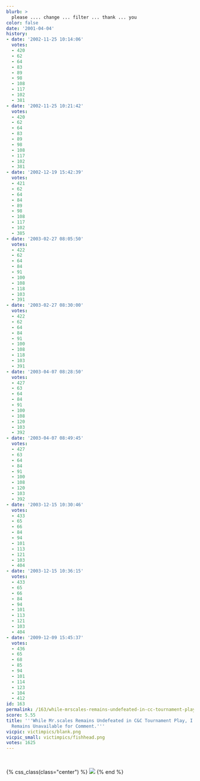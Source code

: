 ```yaml
---
blurb: >
  please .... change ... filter ... thank ... you
color: false
date: '2001-04-04'
history:
- date: '2002-11-25 10:14:06'
  votes:
  - 420
  - 62
  - 64
  - 83
  - 89
  - 98
  - 108
  - 117
  - 102
  - 381
- date: '2002-11-25 10:21:42'
  votes:
  - 420
  - 62
  - 64
  - 83
  - 89
  - 98
  - 108
  - 117
  - 102
  - 381
- date: '2002-12-19 15:42:39'
  votes:
  - 421
  - 62
  - 64
  - 84
  - 89
  - 98
  - 108
  - 117
  - 102
  - 385
- date: '2003-02-27 08:05:50'
  votes:
  - 422
  - 62
  - 64
  - 84
  - 91
  - 100
  - 108
  - 118
  - 103
  - 391
- date: '2003-02-27 08:30:00'
  votes:
  - 422
  - 62
  - 64
  - 84
  - 91
  - 100
  - 108
  - 118
  - 103
  - 391
- date: '2003-04-07 08:28:50'
  votes:
  - 427
  - 63
  - 64
  - 84
  - 91
  - 100
  - 108
  - 120
  - 103
  - 392
- date: '2003-04-07 08:49:45'
  votes:
  - 427
  - 63
  - 64
  - 84
  - 91
  - 100
  - 108
  - 120
  - 103
  - 392
- date: '2003-12-15 10:30:46'
  votes:
  - 433
  - 65
  - 66
  - 84
  - 94
  - 101
  - 113
  - 121
  - 103
  - 404
- date: '2003-12-15 10:36:15'
  votes:
  - 433
  - 65
  - 66
  - 84
  - 94
  - 101
  - 113
  - 121
  - 103
  - 404
- date: '2009-12-09 15:45:37'
  votes:
  - 436
  - 65
  - 68
  - 85
  - 94
  - 101
  - 114
  - 123
  - 104
  - 412
id: 163
permalink: /163/while-mrscales-remains-undefeated-in-cc-tournament-play-im-afraid-he-remains-unavailable-for-comment/
score: 5.55
title: '''While Mr.scales Remains Undefeated in C&C Tournament Play, I''m Afraid He
  Remains Unavailable for Comment.'''
vicpic: victimpics/blank.png
vicpic_small: victimpics/fishhead.png
votes: 1625
---
```


&nbsp;

{% css_class(class="center") %}
![](/img/victimpics/fishheadbig.png)
{% end %}
